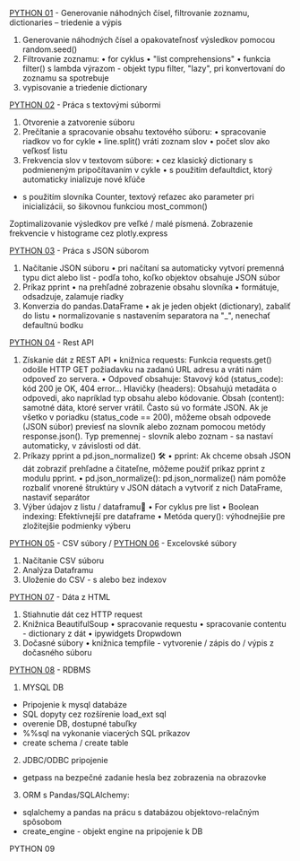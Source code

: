 [PYTHON 01](https://github.com/danakozakova/dana-python/blob/main/PYTH01-Random_Filtering_Dictionary.ipynb) - Generovanie náhodných čísel, filtrovanie zoznamu, dictionaries – triedenie a výpis 
1.	Generovanie náhodných čísel a opakovateľnosť výsledkov pomocou random.seed()
2.	Filtrovanie zoznamu: 
•	for cyklus 
•	"list comprehensions"
•	funkcia filter() s lambda výrazom -	objekt typu filter, "lazy", pri konvertovaní do zoznamu sa spotrebuje
3.	vypisovanie a triedenie dictionary

[PYTHON 02](https://github.com/danakozakova/Python/blob/main/PYTH02-Text-files.ipynb) - Práca s textovými súbormi
1. Otvorenie a zatvorenie súboru
2. Prečítanie a spracovanie obsahu textového súboru:
• spracovanie riadkov vo for cykle
• line.split() vráti zoznam slov
• počet slov ako veľkosť listu
3. Frekvencia slov v textovom súbore:
• cez klasický dictionary s podmieneným pripočítavaním v cykle
• s použitím defaultdict, ktorý automaticky inializuje nové kľúče
- s použitím slovníka Counter, textový reťazec ako parameter pri inicializácii, so šikovnou funkciou most_common()

Zoptimalizovanie výsledkov pre veľké / malé písmená.
Zobrazenie frekvencie v histograme cez plotly.express

[PYTHON 03](https://github.com/danakozakova/Python/blob/main/PYTH03-JSON_file.ipynb) - Práca s JSON súborom
1. Načítanie JSON súboru
•  pri načítaní sa automaticky vytvorí premenná typu dict alebo list - podľa toho, koľko objektov obsahuje JSON súbor
2. Príkaz pprint
• na prehľadné zobrazenie obsahu slovníka
• formátuje, odsadzuje, zalamuje riadky
3. Konverzia do pandas.DataFrame
•  ak je jeden objekt (dictionary), zabaliť do listu
• normalizovanie s nastavením separatora na "_", nenechať defaultnú bodku

[PYTHON 04](https://github.com/danakozakova/Python/blob/main/PYTH04-Rest_API.ipynb) - Rest API
1. Získanie dát z REST API
•  knižnica requests: Funkcia requests.get() odošle HTTP GET požiadavku na zadanú URL adresu a vráti nám odpoveď zo servera.
•  Odpoveď obsahuje:
    Stavový kód (status_code): kód 200 je OK, 404 error...
    Hlavičky (headers): Obsahujú metadáta o odpovedi, ako napríklad typ obsahu alebo kódovanie.
    Obsah (content): samotné dáta, ktoré server vrátil. Často sú vo formáte JSON.
Ak je všetko v poriadku (status_code == 200), môžeme obsah odpovede (JSON súbor) previesť na slovník alebo zoznam pomocou metódy response.json(). Typ premennej - slovník alebo zoznam - sa nastaví automaticky, v závislosti od dát.
2. Príkazy pprint a pd.json_normalize() 🛠️
•  pprint: Ak chceme obsah JSON dát zobraziť prehľadne a čitateľne, môžeme použiť príkaz pprint z modulu pprint.
•  pd.json_normalize(): pd.json_normalize() nám pomôže rozbaliť vnorené štruktúry v JSON dátach a vytvoriť z nich DataFrame, nastaviť separátor
3. Výber údajov z listu / dataframu🎯
•  For cyklus pre list
•  Boolean indexing: Efektívnejší pre dataframe
•  Metóda query(): výhodnejšie pre zložitejšie podmienky výberu

[PYTHON 05](https://github.com/danakozakova/Python/blob/main/PYTH05-CSV_file.ipynb) - CSV súbory / [PYTHON 06](https://github.com/danakozakova/Python/blob/main/PYTH06-XLXS.ipynb) - Excelovské súbory
1. Načítanie CSV súboru
2. Analýza Dataframu
3. Uloženie do CSV - s alebo bez indexov

[PYTHON 07](https://github.com/danakozakova/Python/blob/main/PYTH07-HTML.ipynb) - Dáta z HTML
1. Stiahnutie dát cez HTTP request
2. Knižnica BeautifulSoup
•  spracovanie requestu
•  spracovanie contentu - dictionary z dát
•  ipywidgets Dropwdown
3. Dočasné súbory
•  knižnica tempfile - vytvorenie / zápis do / výpis z dočasného súboru

[PYTHON 08](https://github.com/danakozakova/Python/blob/main/PYTH08-RDBMS.ipynb) - RDBMS
1. MYSQL DB
- Pripojenie k mysql databáze
- SQL dopyty cez rozšírenie load_ext sql
- overenie DB, dostupné tabuľky
- %%sql na vykonanie viacerých SQL príkazov
- create schema / create table
2. JDBC/ODBC pripojenie
-  getpass na bezpečné zadanie hesla bez zobrazenia na obrazovke
3. ORM s Pandas/SQLAlchemy:
- sqlalchemy a pandas na prácu s databázou objektovo-relačným spôsobom
- create_engine - objekt engine na pripojenie k DB

PYTHON 09

